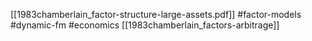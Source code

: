 [[1983chamberlain_factor-structure-large-assets.pdf]]
#factor-models #dynamic-fm #economics
[[1983chamberlain_factors-arbitrage]]

